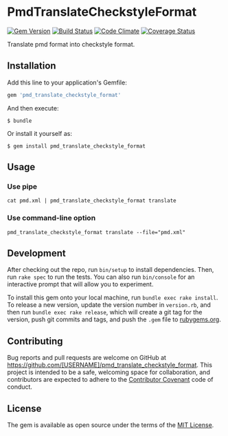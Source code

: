 # PmdTranslateCheckstyleFormat

[![Gem Version](https://badge.fury.io/rb/pmd_translate_checkstyle_format.svg)](http://badge.fury.io/rb/pmd_translate_checkstyle_format)
[![Build Status](https://travis-ci.org/noboru-i/pmd_translate_checkstyle_format.svg?branch=master)](https://travis-ci.org/noboru-i/pmd_translate_checkstyle_format)
[![Code Climate](https://codeclimate.com/github/noboru-i/pmd_translate_checkstyle_format/badges/gpa.svg)](https://codeclimate.com/github/noboru-i/pmd_translate_checkstyle_format)
[![Coverage Status](https://coveralls.io/repos/noboru-i/pmd_translate_checkstyle_format/badge.svg)](https://coveralls.io/r/noboru-i/pmd_translate_checkstyle_format)

Translate pmd format into checkstyle format.

## Installation

Add this line to your application's Gemfile:

```ruby
gem 'pmd_translate_checkstyle_format'
```

And then execute:

    $ bundle

Or install it yourself as:

    $ gem install pmd_translate_checkstyle_format

## Usage

### Use pipe

```
cat pmd.xml | pmd_translate_checkstyle_format translate
```

### Use command-line option

```
pmd_translate_checkstyle_format translate --file="pmd.xml"
```

## Development

After checking out the repo, run `bin/setup` to install dependencies. Then, run `rake spec` to run the tests. You can also run `bin/console` for an interactive prompt that will allow you to experiment.

To install this gem onto your local machine, run `bundle exec rake install`. To release a new version, update the version number in `version.rb`, and then run `bundle exec rake release`, which will create a git tag for the version, push git commits and tags, and push the `.gem` file to [rubygems.org](https://rubygems.org).

## Contributing

Bug reports and pull requests are welcome on GitHub at https://github.com/[USERNAME]/pmd_translate_checkstyle_format. This project is intended to be a safe, welcoming space for collaboration, and contributors are expected to adhere to the [Contributor Covenant](contributor-covenant.org) code of conduct.


## License

The gem is available as open source under the terms of the [MIT License](http://opensource.org/licenses/MIT).

